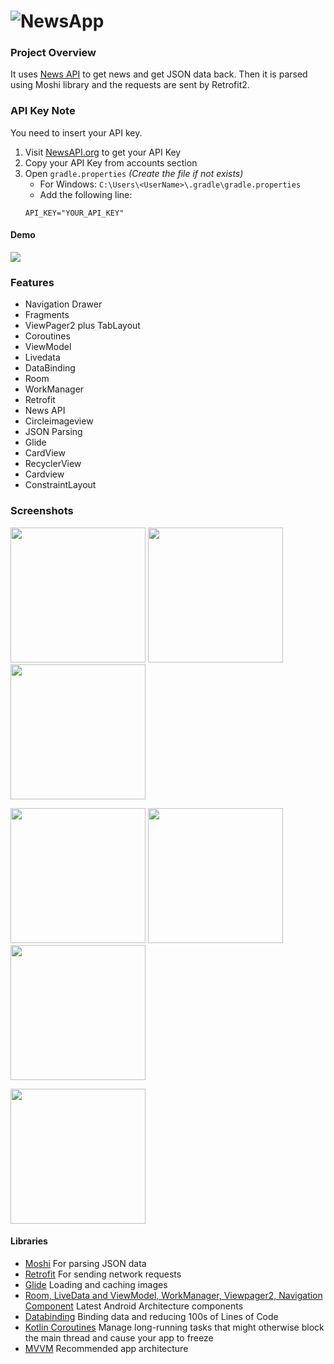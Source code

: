 # ![NewsApp](https://img.techpowerup.org/200106/logo.png)

### Project Overview
It uses [News API](https://newsapi.org/) to get news and get JSON data back. Then it is parsed using Moshi library and the requests are sent by Retrofit2.

### API Key Note
You need to insert your API key.
1. Visit [NewsAPI.org](https://newsapi.org/register) to get your API Key
2. Copy your API Key from accounts section
3. Open `gradle.properties` *(Create the file if not exists)*
   - For Windows: `C:\Users\<UserName>\.gradle\gradle.properties`
   - Add the following line:
    ```
    API_KEY="YOUR_API_KEY"
    ``` 
    
#### Demo
![](app/demo/ezgif.com-video-to-gif.gif)

### Features

* Navigation Drawer
* Fragments
* ViewPager2 plus TabLayout
* Coroutines
* ViewModel
* Livedata
* DataBinding
* Room
* WorkManager
* Retrofit
* News API
* Circleimageview
* JSON Parsing
* Glide
* CardView
* RecyclerView
* Cardview
* ConstraintLayout

### Screenshots
<img src="https://img.techpowerup.org/200106/whatsapp-image-2020-01-06-at-22-57-18.jpg" width="216px"/> <img src="https://img.techpowerup.org/200106/whatsapp-image-2020-01-06-at-22-43-17-1.jpg" width="216px"/> <img src="https://img.techpowerup.org/200106/whatsapp-image-2020-01-06-at-22-43-18.jpg" width="216px"/> 

<img src="https://img.techpowerup.org/200106/whatsapp-image-2020-01-06-at-22-43-17-2.jpg" width="216px"/> <img src="https://img.techpowerup.org/200106/whatsapp-image-2020-01-06-at-22-43-17.jpg" width="216px"/> <img src="https://img.techpowerup.org/200106/whatsapp-image-2020-01-06-at-22-57-24.jpg" width="216px"/> 

<img src="https://img.techpowerup.org/200106/whatsapp-image-2020-01-06-at-22-43-16.jpg" width="216px"/>


    
#### Libraries
- [Moshi](https://github.com/square/moshi) For parsing JSON data
- [Retrofit](http://square.github.io/retrofit/) For sending network requests
- [Glide](https://github.com/bumptech/glide) Loading and caching images
- [Room, LiveData and ViewModel, WorkManager, Viewpager2, Navigation Component](https://developer.android.com/topic/libraries/architecture/) Latest Android Architecture components
- [Databinding](https://developer.android.com/topic/libraries/data-binding/) Binding data and reducing 100s of Lines of Code
- [Kotlin Coroutines](https://developer.android.com/kotlin/coroutines) Manage long-running tasks that might otherwise block the main thread and cause your app to freeze
- [MVVM](https://developer.android.com/jetpack/docs/guide) Recommended app architecture
